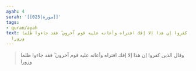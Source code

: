 ```yaml
---
ayah: 4
surah: '[[025|سورة]]'
tags:
- quran/ayah
text: وقال الذين كفروا إن هذا إلا إفك افتراه وأعانه عليه قوم آخرون ۖ فقد جاءوا ظلما
  وزورا
---
```

> وقال الذين كفروا إن هذا إلا إفك افتراه وأعانه عليه قوم آخرون ۖ فقد جاءوا ظلما وزورا
